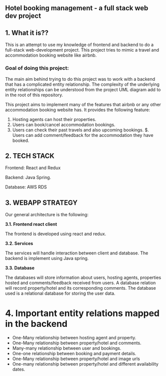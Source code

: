## Hotel booking management - a full stack web dev project

## 1. What it is??

This is an attempt to use my knowledge of frontend and backend to do a full-stack web-development project.
This project tries to mimic a travel and accommodation booking website like airbnb.

### Goal of doing this project:
The main aim behind trying to do this project was to work with a backend that has a complicated 
entity relationship. The complexity of the underlying entity relationships can be understood from the
project UML diagram add to in the root of this repository.

This project aims to implement many of the features that airbnb or any other accommodation booking website has.
It provides the following feature:
 
1. Hosting agents can host their properties.
2. Users can book/cancel accommodation bookings.
3. Users can check their past travels and also upcoming bookings.
$. Users can add comment/feedback for the accommodation they have booked.

## 2. TECH STACK

Frontend: React and Redux

Backend: Java Spring.

Database: AWS RDS
 
## 3. WEBAPP STRATEGY

Our general architecture is the following:

**3.1.  Frontend react client**

The frontend is developed using react and redux.

**3.2.  Services**

The services will handle interaction between client and database.
The backend is implement using Java spring. 

**3.3. Database** 

The databases will store information about users, hosting agents, properties hosted and comments/feedback
received from users. A database relation will record property/hotel and its corresponding comments.
The database used is a relational database for storing the user data.

# 4. Important entity relations mapped in the backend

* One-Many relationship between hosting agent and property.
* One-Many relationship between property/hotel and comments.
* Many-many relationship between user and bookings. 
* One-one relationship between booking and payment details.
* One-Many relationship between property/hotel and image urls
* One-many relationship between property/hotel and different availability dates.
